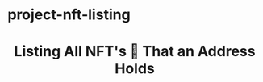 # project-nft-listing
<h1 style="text-align:center">Listing All NFT's 👻  That an Address Holds</h1>

